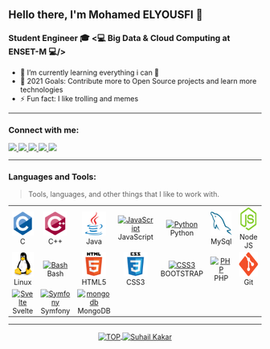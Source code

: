 ## Hello there, I'm Mohamed ELYOUSFI 👋

### Student Engineer 🎓 <💻 Big Data & Cloud Computing at ENSET-M 💻/>

- 🌱 I’m currently learning everything i can 🤣
- 🥅 2021 Goals: Contribute more to Open Source projects and learn more technologies
- ⚡ Fun fact: I like trolling and memes

---

### Connect with me:
<p>
  <a target="_blank" href="https://www.linkedin.com/in/mohamed-elyousfi/">
    <img src="https://img.shields.io/badge/linkedin-%230077B5.svg?&style=for-the-badge&logo=linkedin&logoColor=white" height=25>
  </a>
  <a target="_blank" href="mailto:mohamed5elyousfi@gmail.com">
    <img src="https://img.shields.io/badge/gmail-BB001B.svg?&style=for-the-badge&logo=gmail&logoColor=white" height=25>
  </a>
  <a target="_blank" href="https://web.facebook.com/Utaku77">
    <img src="https://img.shields.io/badge/facebook-0f1fff.svg?&style=for-the-badge&logo=facebook&logoColor=white" height=25>
  </a>
  <a target="_blank" href="https://twitter.com/ELYOUSFI5Med">
    <img src="https://img.shields.io/badge/Twitter-0f8ff2.svg?&style=for-the-badge&logo=twitter&logoColor=white" height=25>
  </a>
  <a target="_blank" href="https://www.instagram.com/elyousfi.5">
    <img src="https://img.shields.io/badge/INSTAGRAM-EF5350.svg?&style=for-the-badge&logo=instagram&logoColor=white" height=25>
  </a>
</p>

---

### Languages and Tools:

> Tools, languages, and other things that I like to work with.
<table align="center">
  <tr>
    <td align="center" width="96">
      <a href="#elyousfi">
        <img src="https://raw.githubusercontent.com/devicons/devicon/master/icons/c/c-original.svg" width="48" height="48" alt="C" />
      </a>
      <br>C
    </td>
        <td align="center" width="96">
      <a href="#elyousfi">
        <img src="https://raw.githubusercontent.com/devicons/devicon/master/icons/cplusplus/cplusplus-original.svg" width="48" height="48" alt="C++" />
      </a>
      <br>C++
    </td>
        <td align="center" width="96">
      <a href="#elyousfi">
        <img src="https://raw.githubusercontent.com/devicons/devicon/master/icons/java/java-original.svg" width="48" height="48" alt="Java" />
      </a>
      <br>Java
    </td>        
    <td align="center" width="96">
      <a href="#elyousfi">
        <img src="https://upload.wikimedia.org/wikipedia/commons/thumb/9/99/Unofficial_JavaScript_logo_2.svg/1024px-Unofficial_JavaScript_logo_2.svg.png" width="48" height="48" alt="JavaScript" />
      </a>
      <br>JavaScript
    </td>
    <td align="center" width="96">
      <a href="#elyousfi">
        <img src="https://upload.wikimedia.org/wikipedia/commons/thumb/c/c3/Python-logo-notext.svg/1200px-Python-logo-notext.svg.png" width="48" height="48" alt="Python" />
      </a>
      <br>Python
    </td>
    <td align="center" width="96">
      <a href="#elyousfi">
        <img src="https://raw.githubusercontent.com/devicons/devicon/master/icons/mysql/mysql-original.svg" width="48" height="48" alt="MySql" />
      </a>
      <br>MySql
    </td>
    <td align="center" width="96">
      <a href="#elyousfi">
        <img src="https://raw.githubusercontent.com/devicons/devicon/master/icons/nodejs/nodejs-original.svg" width="48" height="48" alt="Node JS" />
      </a>
      <br>Node JS
    </td>
  </tr>
  <tr>
    <td align="center" width="96"> 
      <a href="#elyousfi" >
        <img src="https://raw.githubusercontent.com/devicons/devicon/master/icons/linux/linux-original.svg" width="48" height="48" alt="Linux" />
      </a>
      <br>Linux
    </td>
    <td align="center" width="96">
      <a href="#elyousfi">
        <img src="https://bashlogo.com/img/symbol/png/full_colored_dark.png" width="48" height="48" alt="Bash" />
      </a>
      <br>Bash
    </td>
    <td align="center" width="96">
      <a href="#elyousfi" >
        <img src="https://raw.githubusercontent.com/devicons/devicon/master/icons/html5/html5-original-wordmark.svg" width="48" height="48" alt="HTML5" />
      </a>
      <br>HTML5
    </td>
    <td align="center" width="96">
      <a href="#elyousfi">
        <img src="https://raw.githubusercontent.com/devicons/devicon/master/icons/css3/css3-original-wordmark.svg" width="48" height="48" alt="CSS3" />
      </a>
      <br>CSS3
    </td>
    <td align="center" width="96">
      <a href="#elyousfi">
        <img src="https://raw.githubusercontent.com/jmnote/z-icons/master/svg/bootstrap.svg" width="48" height="48" alt="CSS3" />
      </a>
      <br>BOOTSTRAP
    </td>
    <td align="center" width="96">
      <a href="#elyousfi" >
        <img src="https://i.ibb.co/LzmYpDX/146-1466902-php-logo-png-transparent-php-logo-png-png-removebg-preview.png" width="48" height="48" alt="PHP" />
      </a>
      <br>PHP
    </td>
    <td align="center" width="96">
      <a href="#elyousfi" >
        <img src="https://raw.githubusercontent.com/devicons/devicon/master/icons/git/git-original.svg" width="48" height="48" alt="Git" />
      </a>
      <br>Git
    </td>
  </tr>
  
  <tr>
    <td align="center" width="96"> 
      <a href="#elyousfi" >
        <img src="https://cdn.jsdelivr.net/gh/devicons/devicon/icons/svelte/svelte-original.svg" width="48" height="48" alt="Svelte"/>
      </a>
      <br>Svelte
    </td>
    <td align="center" width="96">
      <a href="#elyousfi">
        <img src="https://cdn.jsdelivr.net/gh/devicons/devicon/icons/symfony/symfony-original.svg" width="48" height="48" alt="Symfony" />
      </a>
      <br>Symfony
    </td>
    <td align="center" width="96">
      <a href="#elyousfi" >
        <img src="https://cdn.jsdelivr.net/gh/devicons/devicon/icons/mongodb/mongodb-original.svg" width="48" height="48" alt="mongodb" />
      </a>
      <br>MongoDB
    </td>
  </tr>
</table>

---

<div align="center">
<a href="#elyousfi">
<img align="center" alt="TOP" src="https://github-readme-stats.vercel.app/api/top-langs/?username=ElyousfiMohamed&show_icons=true&hide_border=false&theme=graywhite" align="center" />
  
<a href="#elyousfi">
  <img src="https://github-readme-stats.vercel.app/api?username=ElyousfiMohamed&show_icons=true&theme=graywhite&count_private=true&include_all_commits=true" alt="Suhail Kakar" align="center"/>
</a>
</a></div>

  
<br/>
<br/>

<!-- [![Mohamed ELYOUSFI's github activity graph](https://activity-graph.herokuapp.com/graph?username=ElyousfiMohamed&theme=react-dark)](https://github.com/ElyousfiMohamed) -->
